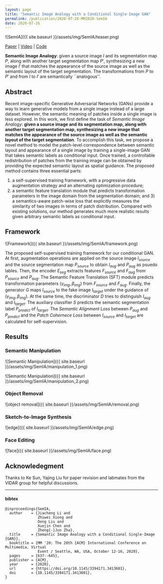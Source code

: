```yaml
---
layout: page
title: "Semantic Image Analogy with a Conditional Single-Image GAN"
permalink: /publication/2020-07-26-MM2020-SemIA
date: 2020-07-26
---
```


![SemIA]({{ site.baseurl }}/assets/img/SemIA/teaser.png)


[Paper](https://dl.acm.org/doi/10.1145/3394171.3413601) | [Video](https://dl.acm.org/doi/10.1145/3394171.3413601) | [Code](https://github.com/ddlee-cn/SemIA)


__Semantic Image Analogy__: given a source image $I$ and its segmentation map $P$, along with another
target segmentation map $P'$, synthesizing a new image $I'$ that matches the appearance
of the source image as well as the semantic layout of the target segmentation. The transformations from $P$ to $P'$ and
from $I$ to $I'$ are semantically ``analogous''. 

## Abstract

Recent image-specific Generative Adversarial Networks (GANs) provide a way to learn generative models from a single image instead of a large dataset.
However, the semantic meaning of patches inside a single image is less explored. 
In this work, we first define the task of *Semantic Image Analogy*:
__given a source image and its segmentation map, along with another
target segmentation map, synthesizing a new image that matches the appearance
of the source image as well as the semantic layout of the target segmentation__. 
To accomplish this task, we propose a novel method to model the patch-level correspondence between semantic layout 
and appearance of a single image by training a single-image GAN that takes semantic labels as conditional input.
Once trained, a controllable redistribution of patches from the training image can be obtained
by providing the expected semantic layout as spatial guidance. 
The proposed method contains three essential parts: 
1) a self-supervised training framework, with a progressive data augmentation strategy and an alternating optimization procedure; 
2) a semantic feature translation module that predicts transformation parameters in the image domain from the segmentation domain;
and 3) a semantics-aware patch-wise loss that explicitly measures the similarity of two images in terms of patch distribution. 
Compared with existing solutions, our method generates much more realistic results
given arbitrary semantic labels as conditional input. 

## Framework

![Framework]({{ site.baseurl }}/assets/img/SemIA/framework.png)

The proposed self-supervised training framework for our conditional GAN. 
At first, augmentation operations are applied on the source image $I_{source}$ and the source segmentation map $P_{source}$ to obtain $I_{aug}$ and $P_{aug}$ as psuedo lables.
Then, the encoder $E_{seg}$ extracts features $F_{source}$ and $F_{aug}$ from $P_{source}$ and $P_{aug}$.
The Semantic Feature Translation (SFT) module predicts transformation parameters $(\gamma_{img}, \beta_{img})$
from $F_{source}$ and $F_{aug}$.
Finally, the generator $G$ maps $I_{source}$ to the fake image $I_{target}$ under the guidance
of $(\gamma_{img}, \beta_{img})$.
At the same time, the discriminator $D$ tries to distinguish $I_{aug}$ and $I_{target}$.
    The auxiliary classifier $S$ predicts the semantic segmentation label $P_{predict}$ of $I_{target}$.
The *Semantic Alignment Loss* between $P_{aug}$ and $P_{predict}$ and 
the *Patch Cohernece Loss* between $I_{source}$ and $I_{target}$ are calculated for self-supervision.


## Results


### Semantic Manipulation

![Semantic Manipulation]({{ site.baseurl }}/assets/img/SemIA/manipulation_1.png)

![Semantic Manipulation]({{ site.baseurl }}/assets/img/SemIA/manipulation_2.png)


### Object Removal
![object removal]({{ site.baseurl }}/assets/img/SemIA/removal.png)


### Sketch-to-Image Synthesis

![edge]({{ site.baseurl }}/assets/img/SemIA/edge.png)


### Face Editing

![face]({{ site.baseurl }}/assets/img/SemIA/face.png)


## Acknowledegment
Thanks to Ke Sun, Yajing Liu for paper revision and labmates from the VIDAR group for helpful discussions.
 
---

#### bibtex

```
@inproceedings{SemIA,
  author    = {Jiacheng Li and
               Zhiwei Xiong and
               Dong Liu and
               Xuejin Chen and
               Zheng{-}Jun Zha},
  title     = {Semantic Image Analogy with a Conditional Single-Image {GAN}},
  booktitle = {MM '20: The 28th {ACM} International Conference on Multimedia, Virtual
               Event / Seattle, WA, USA, October 12-16, 2020},
  pages     = {637--645},
  publisher = {ACM},
  year      = {2020},
  url       = {https://doi.org/10.1145/3394171.3413601},
  doi       = {10.1145/3394171.3413601},
}
```
